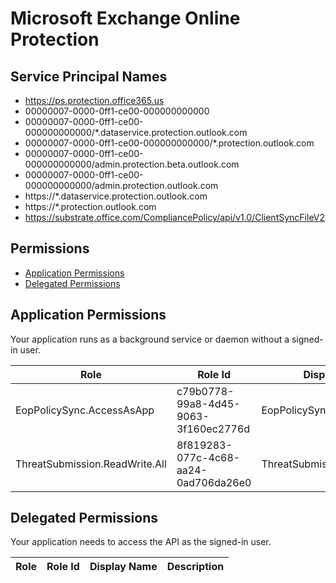 # Microsoft Exchange Online Protection
## Service Principal Names
- https://ps.protection.office365.us
- 00000007-0000-0ff1-ce00-000000000000
- 00000007-0000-0ff1-ce00-000000000000/*.dataservice.protection.outlook.com
- 00000007-0000-0ff1-ce00-000000000000/*.protection.outlook.com
- 00000007-0000-0ff1-ce00-000000000000/admin.protection.beta.outlook.com
- 00000007-0000-0ff1-ce00-000000000000/admin.protection.outlook.com
- https://*.dataservice.protection.outlook.com
- https://*.protection.outlook.com
- https://substrate.office.com/CompliancePolicy/api/v1.0/ClientSyncFileV2

 ## Permissions
- [Application Permissions](#application-permissions)
- [Delegated Permissions](#delegated-permissions)

## Application Permissions
Your application runs as a background service or daemon without a signed-in user.

| Role | Role Id | Display Name | Description |
|---|---|---|---|
| EopPolicySync.AccessAsApp | c79b0778-99a8-4d45-9063-3f160ec2776d | EopPolicySync.AccessAsApp | Scope to allow FirstParty APPS to make PolicySync calls |
| ThreatSubmission.ReadWrite.All | 8f819283-077c-4c68-aa24-0ad706da26e0 | ThreatSubmission.ReadWrite.All | ThreatSubmission.ReadWrite.All |

## Delegated Permissions
Your application needs to access the API as the signed-in user. 

| Role | Role Id | Display Name | Description |
|---|---|---|---|

